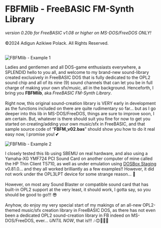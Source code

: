 <h1>FBFMlib - FreeBASIC FM-Synth Library</h1>
<i>version 0.20b for FreeBASIC v1.08 or higher on MS-DOS/FreeDOS ONLY!</i>
<br><br>
©2024 Adigun Azikiwe Polack.  All Rights Reserved.
<br><br>

![FBFMlib - Example 1](https://github.com/AdigunPolack/FBFMlib/assets/168943503/8c0f2c00-1e96-4da9-bd82-7772ad178d8c)

Ladies and gentlemen and all DOS-game enthusiasts everywhere, a SPLENDID hello to you all, and welcome to my brand-new sound-library created exclusively in FreeBASIC DOS that is fully dedicated to the OPL2 sound chip and all of its nine (9) sound channels that can let you be in full charge of making your own sfx/music, all in the background.  Henceforth, I bring you <b>FBFMlib</b>, aka <i>FreeBASIC FM-Synth Library</i>.
<br></br>
Right now, this original sound-creation library is VERY early in development as the functions included on there are quite rudimentary so far... but as I go deeper into this lib in MS-DOS/FreeDOS, things are sure to improve soon, I am certain.  But, whatever is there should suit you fine for now to get you started on creating/adding your own music/sfx in FreeBASIC, and that sample source code of “<b>FBFM_v02.bas</b>” should show you how to do it real easy now, I promise you!  💕

![FBFMlib - Example 2](https://github.com/AdigunPolack/FBFMlib/assets/168943503/3a915ad2-f713-4b17-b511-24e558f0dde6)

I closely tested this lib using SBEMU on real hardware, and also using a Yamaha-XG YMF724 PCI Sound Card on another computer of mine called the HP Thin Client T5710, as well as under emulation using <a href="https://dosbox-staging.github.io/">DOSBox Staging</a> v0.81.0... and they all worked brilliantly as a few examples!!  However, it did not work under the OPL3LPT device for some strange reason... 🤔️
<br><br>
However, on most any Sound Blaster or compatible sound card that has built-in OPL2 support at the very least, it should work, I gotta say, so you should be good to go!!!  😎
<br><br>
Anyhow, do enjoy my very special start of my makings of an all-new OPL2-themed music/sfx creation library in FreeBASIC DOS, as there has not even been a dedicated OPL2 sound-creation library in FB indeed on MS-DOS/FreeDOS, ever... <i>UNTIL NOW</i>, that is!!! 🎶️😊💖️👍🏿️
